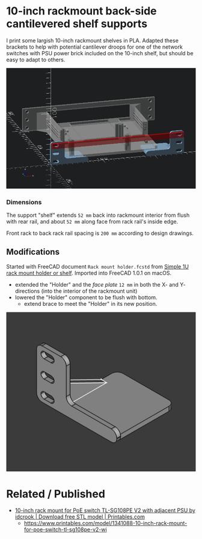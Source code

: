 # 10-inch rackmount back-side cantilevered shelf supports

I print some largish 10-inch rackmount shelves in PLA. Adapted these brackets to help with potential cantilever droops for one of the network switches with PSU power brick included on the 10-inch shelf, but should be easy to adapt to others.

![mockup](muckup.png)

### Dimensions

The support "shelf" extends `52 mm` back into rackmount interior from flush with rear rail, and about `52 mm` along face from rack rail's inside edge.

Front rack to back rack rail spacing is `200 mm` according to design drawings.


## Modifications

Started with FreeCAD document `Rack mount holder.fcstd` from [Simple 1U rack mount holder or shelf](https://www.printables.com/model/1298178-simple-1u-rack-mount-holder-or-shelf). Imported into FreeCAD 1.0.1 on macOS.

- extended the "Holder" and the *face plate* `12 mm` in both the X- and Y- directions (into the interior of the rackmount unit)
- lowered the "Holder" component to be flush with bottom.
  - extend brace to meet the "Holder" in its new position.

![plus 12 mm in X- and y-](freecad_view1.png)


# Related / Published

- [10-inch rack mount for PoE switch TL-SG108PE V2 with adjacent PSU by idcrook | Download free STL model | Printables.com](https://www.printables.com/model/1341088-10-inch-rack-mount-for-poe-switch-tl-sg108pe-v2-wi)
  - <https://www.printables.com/model/1341088-10-inch-rack-mount-for-poe-switch-tl-sg108pe-v2-wi>
